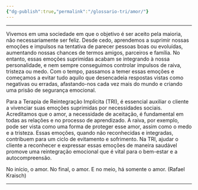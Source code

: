 ```yaml
---
{"dg-publish":true,"permalink":"/glossario-tri/amor/"}
---
```


---

Vivemos em uma sociedade em que o objetivo é ser aceito pela maioria, não necessariamente ser feliz. Desde cedo, aprendemos a suprimir nossas emoções e impulsos na tentativa de parecer pessoas boas ou evoluídas, aumentando nossas chances de termos amigos, parceiros e família. No entanto, essas emoções suprimidas acabam se integrando à nossa personalidade, e nem sempre conseguimos controlar impulsos de raiva, tristeza ou medo. Com o tempo, passamos a temer essas emoções e começamos a evitar tudo aquilo que desencadeia respostas vistas como negativas ou erradas, afastando-nos cada vez mais do mundo e criando uma prisão de segurança emocional.

Para a Terapia de Reintegração Implícita (TRI), é essencial auxiliar o cliente a vivenciar suas emoções suprimidas por necessidades sociais. Acreditamos que o amor, a necessidade de aceitação, é fundamental em todas as relações e no processo de aprendizado. A raiva, por exemplo, pode ser vista como uma forma de proteger esse amor, assim como o medo e a tristeza. Essas emoções, quando não reconhecidas e integradas, contribuem para um ciclo de evitamento e sofrimento. Na TRI, ajudar o cliente a reconhecer e expressar essas emoções de maneira saudável promove uma reintegração emocional que é vital para o bem-estar e a autocompreensão.

No início, o amor.
No final, o amor.
E no meio, há somente o amor. (Rafael Kraisch)

----



